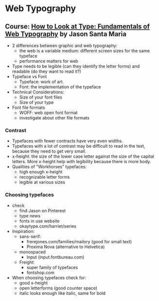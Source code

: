 # Web Typography

## Course: [How to Look at Type: Fundamentals of Web Typography](https://www.skillshare.com/classes/How-to-Look-at-Type-Fundamentals-of-Web-Typography/246544835) by Jason Santa Maria

* 2 differences between graphic and web typography:
  * the web is a variable medium: different screen sizes for the same typeface
  * performance matters for web
* Type needs to be legible \(can they identify the letter forms\) and readable \(do they want to read it?\)
* Typeface vs Font
  * Typeface: work of art. 
  * Font: the implementation of the typeface
* Technical Considerations:
  * Size of your font files
  * Size of your type
* Font file formats
  * WOFF: web open font format
  * investigate about other file formats

### Contrast

* Typefaces with fewer contracts have very even widths.
* Typefaces with a lot of contrast may be difficult to read in the text, because they need to get very small.
* x-height: the size of the lower case letter against the size of the capital letters. More x-height help with legibility because there is more body.
* Qualities of "Workhorses" typefaces:
  * high enough x-height
  * recognizable letter forms
  * legible at various sizes

### Choosing typefaces

* check
  * find Jason on Pinterest
  * type news
  * fonts in use website
  * okaytype.com/harriet/series
* Inspiration:
  * sans-serif:
    * frerejones.com/families/mailory \(good for small text\)
    * Proxima Nova \(alternative to Helvetica\)
  * monospaced
    * Input \(input.fontbureau.com\)
  * Freight:
    * super family of typefaces
    * fontshop.com
* When choosing typefaces check for:
  * good x-height
  * open letterforms \(good counter space\)
  * italic looks enough like italic, same for bold





